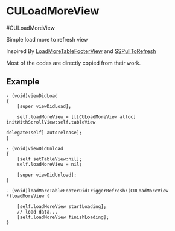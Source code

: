 CULoadMoreView
==============
#CULoadMoreView

Simple load more to  refresh view

Inspired By [LoadMoreTableFooterView](https://github.com/sishen/LoadMoreTableFooterView) 
and [SSPullToRefresh](https://github.com/soffes/sspulltorefresh)

Most of the codes are directly copied from their work.

## Example

	- (void)viewDidLoad
	{
	    [super viewDidLoad];

	    self.loadMoreView = [[[CULoadMoreView alloc] initWithScrollView:self.tableView
	                                                           delegate:self] autorelease];
	}

	- (void)viewDidUnload
	{
	    [self setTableView:nil];
	    self.loadMoreView = nil;
	    
	    [super viewDidUnload];
	}

	- (void)loadMoreTableFooterDidTriggerRefresh:(CULoadMoreView *)loadMoreView {
	    
	    [self.loadMoreView startLoading];
	    // load data...
	    [self.loadMoreView finishLoading];
	}
